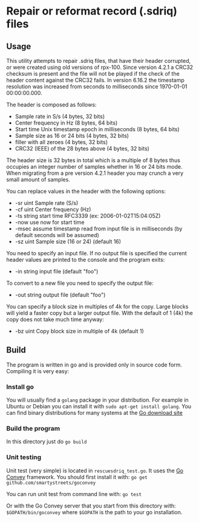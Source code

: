 <h1>Repair or reformat record (.sdriq) files</h1>

<h2>Usage</h2>

This utility attempts to repair .sdriq files, that have their header corrupted, or were created using old versions of rpx-100. Since version 4.2.1 a CRC32 checksum is present and the file will not be played if the check of the header content against the CRC32 fails. In version 6.16.2 the timestamp resolution was increased from seconds to milliseconds since 1970-01-01 00:00:00.000.

The header is composed as follows:

  - Sample rate in S/s (4 bytes, 32 bits)
  - Center frequency in Hz (8 bytes, 64 bits)
  - Start time Unix timestamp epoch in milliseconds (8 bytes, 64 bits)
  - Sample size as 16 or 24 bits (4 bytes, 32 bits)
  - filler with all zeroes (4 bytes, 32 bits)
  - CRC32 (IEEE) of the 28 bytes above (4 bytes, 32 bits)

The header size is 32 bytes in total which is a multiple of 8 bytes thus occupies an integer number of samples whether in 16 or 24 bits mode. When migrating from a pre version 4.2.1 header you may crunch a very small amount of samples.

You can replace values in the header with the following options:

  - -sr uint
      Sample rate (S/s)
  - -cf uint
      Center frequency (Hz)
  - -ts string
      start time RFC3339 (ex: 2006-01-02T15:04:05Z)
  - -now
      use now for start time
  - -msec
      assume timestamp read from input file is in milliseconds (by default seconds will be assumed)
  - -sz uint
      Sample size (16 or 24) (default 16)

You need to specify an input file. If no output file is specified the current header values are printed to the console and the program exits:

  - -in string
      input file (default "foo")

To convert to a new file you need to specify the output file:

  - -out string
      output file (default "foo")

You can specify a block size in multiples of 4k for the copy. Large blocks will yield a faster copy but a larger output file. With the default of 1 (4k) the copy does not take much time anyway:

  - -bz uint
      Copy block size in multiple of 4k (default 1)

<h2>Build</h2>

The program is written in go and is provided only in source code form. Compiling it is very easy:

<h3>Install go</h3>

You will usually find a `golang` package in your distribution. For example in Ubuntu or Debian you can install it with `sudo apt-get install golang`. You can find binary distributions for many systems at the [Go download site](https://golang.org/dl/)

<h3>Build the program</h3>

In this directory just do `go build`

<h3>Unit testing</h3>

Unit test (very simple) is located in `rescuesdriq_test.go`. It uses the [Go Convey](https://github.com/smartystreets/goconvey) framework. You should first install it with:
`go get github.com/smartystreets/goconvey`

You can run unit test from command line with: `go test`

Or with the Go Convey server that you start from this directory with: `$GOPATH/bin/goconvey` where `$GOPATH` is the path to your go installation.
